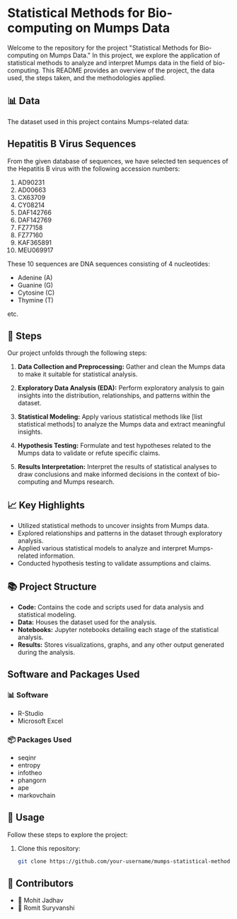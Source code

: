 # Statistical Methods for Bio-computing on Mumps Data

Welcome to the repository for the project "Statistical Methods for Bio-computing on Mumps Data." In this project, we explore the application of statistical methods to analyze and interpret Mumps data in the field of bio-computing. This README provides an overview of the project, the data used, the steps taken, and the methodologies applied.

## 📊 Data

The dataset used in this project contains Mumps-related data:
## Hepatitis B Virus Sequences

From the given database of sequences, we have selected ten sequences of the Hepatitis B virus with the following accession numbers:

1. AD90231
2. AD00663
3. CX63709
4. CY08214
5. DAF142766
6. DAF142769
7. FZ77158
8. FZ77160
9. KAF365891
10. MEU069917

These 10 sequences are DNA sequences consisting of 4 nucleotides:
- Adenine (A)
- Guanine (G)
- Cytosine (C)
- Thymine (T)

etc.

## 📝 Steps

Our project unfolds through the following steps:

1. **Data Collection and Preprocessing:** Gather and clean the Mumps data to make it suitable for statistical analysis.

2. **Exploratory Data Analysis (EDA):** Perform exploratory analysis to gain insights into the distribution, relationships, and patterns within the dataset.

3. **Statistical Modeling:** Apply various statistical methods like [list statistical methods] to analyze the Mumps data and extract meaningful insights.

4. **Hypothesis Testing:** Formulate and test hypotheses related to the Mumps data to validate or refute specific claims.

5. **Results Interpretation:** Interpret the results of statistical analyses to draw conclusions and make informed decisions in the context of bio-computing and Mumps research.

## 📈 Key Highlights

- Utilized statistical methods to uncover insights from Mumps data.
- Explored relationships and patterns in the dataset through exploratory analysis.
- Applied various statistical models to analyze and interpret Mumps-related information.
- Conducted hypothesis testing to validate assumptions and claims.

## 📚 Project Structure

- **Code:** Contains the code and scripts used for data analysis and statistical modeling.
- **Data:** Houses the dataset used for the analysis.
- **Notebooks:** Jupyter notebooks detailing each stage of the statistical analysis.
- **Results:** Stores visualizations, graphs, and any other output generated during the analysis.
## Software and Packages Used

### 📊 Software
- R-Studio
- Microsoft Excel

### 📦 Packages Used
- seqinr
- entropy
- infotheo
- phangorn
- ape
- markovchain

## 🚀 Usage

Follow these steps to explore the project:

1. Clone this repository:
   ```sh
   git clone https://github.com/your-username/mumps-statistical-methods.git
## 👥 Contributors
- 👤 Mohit Jadhav
- 👤 Romit Suryvanshi
